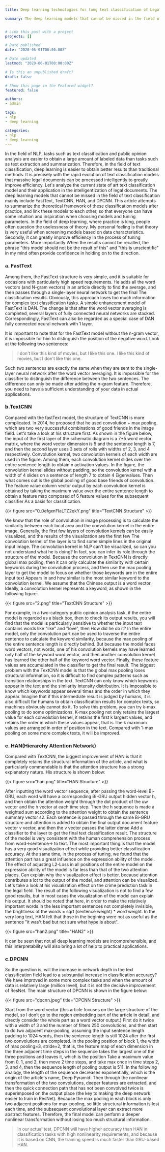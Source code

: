 ```yaml
---
title: Deep learning technologies for long text classification of Legal documents

summary: The deep learning models that cannot be missed in the field of text classification mainly include FastText, TextCNN, HAN, and DPCNN.


# Link this post with a project
projects: []

# Date published
date: "2020-06-01T00:00:00Z"

# Date updated
lastmod: "2020-06-01T00:00:00Z"

# Is this an unpublished draft?
draft: false

# Show this page in the Featured widget?
featured: false

authors:
- admin

tags:
- nlp
- deep learning

categories:
- nlp
- deep learning
---
```


<p>In the field of NLP, tasks such as text classification and public opinion analysis are easier to obtain a large amount of labeled data than tasks such as text extraction and summarization. Therefore, in the field of text classification, deep learning is easier to obtain better results than traditional methods. It is precisely with the rapid evolution of text classification models that massive legal documents can be processed intelligently to greatly improve efficiency. Let's analyze the current state of art text classification model and their application in the intelligentization of legal documents. The deep learning models that cannot be missed in the field of text classification mainly include FastText, TextCNN, HAN, and DPCNN. This article attempts to summarize the theoretical framework of these classification models after practice, and link these models to each other, so that everyone can have some intuition and inspiration when choosing models and tuning parameters. In the field of deep learning, where practice is king, people often question the uselessness of theory. My personal feeling is that theory is very useful when screening models based on data characteristics. Secondly, it can greatly improve efficiency in the process of tuning parameters. More importantly When the results cannot be recalled, the phrase "this model should not be the result of this" and "this is unscientific" in my mind often provide confidence in holding on to the direction.</p>

### a. FastText
<p>Among them, the FastText structure is very simple, and it is suitable for occasions with particularly high speed requirements. He adds all the word vectors (and N-gram vectors) in an article directly to find the average, and then passes through a single-layer neural network to get the final The classification results. Obviously, this approach loses too much information for complex text classification tasks. A simple enhancement model of FastText is DAN. The change is that after the word vector averaging is completed, several layers of fully connected neural networks are stacked. Correspondingly, FastText can also be regarded as a special case of DAN fully connected neural network with 1 layer.</p>
<p>It is important to note that for the FastText model without the n-gram vector, it is impossible for him to distinguish the position of the negative word. Look at the following two sentences:</p>

 > I don't like this kind of movies, but I like this one. I like this kind of movies, but I don't like this one.
    
<p>Such two sentences are exactly the same when they are sent to the single-layer neural network after the word vector averaging. It is impossible for the classifier to distinguish the difference between the two sentences. The difference can only be made after adding the n-gram feature. Therefore, you need to have a sufficient understanding of your data in actual applications.</p>

### b.TextCNN
<p>
Compared with the fastText model, the structure of TextCNN is more complicated. In 2014, he proposed that he used convolution + max pooling, which are two very successful combinations of good friends in the image field. Let's take a look at his structure first. As shown in the figure below, the input of the first layer of the schematic diagram is a 7*5 word vector matrix, where the word vector dimension is 5 and the sentence length is 7, and then the second layer uses 3 sets of rolls with widths of 2, 3, and 4 respectively. Convolution kernel, two convolution kernels of each width are used in the figure. Among them, each convolution kernel slides over the entire sentence length to obtain n activation values. In the figure, the convolution kernel slides without padding, so the convolution kernel with a width of 4 slides on a sentence of length 7 to obtain 4 Eigenvalues. Then what comes out is the global pooling of good base friends of convolution. The feature value column vector output by each convolution kernel is obtained by taking the maximum value over the entire sentence length to obtain a feature map composed of 6 feature values for the subsequent classifier As a basis for classification.
</p>
{{< figure src="0_0efgxnFIaLTZ2qkY.png" title="TextCNN Structure" >}}

<p>We know that the role of convolution in image processing is to calculate the similarity between each local area and the convolution kernel in the entire image. Generally, the first few layers of convolution kernels can be easily visualized, and the results of the visualization are the first few The convolution kernel of the layer is to find some simple lines in the original input image. The convolution kernel in NLP can't be visualized, so can you not understand what he is doing? In fact, you can infer its role through the structure of the model. Because the convolution in TextCNN is directly global max pooling, then it can only calculate the similarity with certain keywords during the convolution process, and then use the max pooling layer to get the model to focus on whether those keywords are in the entire input text Appears in and how similar is the most similar keyword to the convolution kernel. We assume that the Chinese output is a word vector. Ideally, a convolution kernel represents a keyword, as shown in the following figure:</p>
{{< figure src="2.png" title="TextCNN Structure" >}}
<p>For example, in a two-category public opinion analysis task, if the entire model is regarded as a black box, then to check its output results, you will find that the model is particularly sensitive to whether the input text contains words like "like" and "love", then How did he do it? In the entire model, only the convolution part can be used to traverse the entire sentence to calculate the keyword similarity, because the max pooling of the entire sentence length is directly behind. But because the model faces word vectors, not words, one of his convolution kernels may have learned only half of the keyword word vector, and then another convolution kernel has learned the other half of the keyword word vector. Finally, these feature values ​​are accumulated in the classifier to get the final result. The biggest problem with the TextCNN model is that the global max pooling loses structural information, so it is difficult to find complex patterns such as transition relationships in the text. TextCNN can only know which keywords appear in the text and the similarity intensity distribution. It is impossible to know which keywords appear several times and the order in which they appear. Imagine that if this intermediate result is judged by humans, it is also difficult for humans to obtain classification results for complex texts, so machines obviously cannot do it. To solve this problem, you can try k-max pooling to do some optimizations. K-max pooling not only retains the largest value for each convolution kernel, it retains the first k largest values, and retains the order in which these values ​​appear, that is The k maximum values ​​are arranged in order of position in the text. Compared with 1-max pooling on some more complex texts, it will be improved.</p>

### c. HAN(Hierarchy Attention Network)
<p>Compared with TextCNN, the biggest improvement of HAN is that it completely retains the structural information of the article, and what is particularly commendable is that the attention structure has a strong explanatory nature. His structure is shown below:</p>
{{< figure src="han.png" title="HAN Structure" >}}

<p>After inputting the word vector sequence, after passing the word-level Bi-GRU, each word will have a corresponding Bi-GRU output hidden vector h, and then obtain the attention weight through the dot product of the uw vector and the h vector at each time step. Then the h sequence is made a weighted sum according to the attention weight to obtain the sentence summary vector s2. Each sentence is passed through the same Bi-GRU structure and attention is added to obtain the final output document feature vector v vector, and then the v vector passes the latter dense Add a classifier to the layer to get the final text classification result. The structure of the model is very consistent with the human comprehension process from word->sentence-> to text. The most important thing is that the model has a very good visualization effect while providing better classification accuracy. At the same time, in the process of tuning, we found that the attention part has a great influence on the expression ability of the model. The effect of adjusting L2-Loss in all positions of the entire model on the expression ability of the model is far less than that of the two attention places. Can explain why the visualization effect is better, because attention contributes a lot to the output of the model, and attention can be visualized. Let's take a look at his visualization effect on the crime prediction task in the legal field. The result of the following visualization is not to find a few good results, but in most cases the visualization of the model can explain his output. It should be noted that here, in order to make the relatively important words in the less important sentences not completely invisible, the brightness of the words = sqrt (sentence weight) * word weight. In the very long text, HAN felt that those in the begining were not as useful as the sentence "it was't bad but not sure what hype is about".</p>
{{< figure src="han2.png" title="HAN2" >}}

<p>It can be seen that not all deep learning models are incomprehensible, and this interpretability will also bring a lot of help to practical applications.</p>

### c.DPCNN
<p>So the question is, will the increase in network depth in the text classification field lead to a substantial increase in classification accuracy? We have improved in some more complex tasks and when the amount of data is relatively large (million level), but it is not the decisive improvement of ResNet. The main structure of DPCNN is shown in the figure below:</p>
{{< figure src="dpcnn.jpeg" title="DPCNN Structure" >}}

<p>Start from the word vector (this article focuses on the large structure of the model, so I don’t go to the region embedding part of the article in detail, and directly consider the whole part as a word vector output.) First do it twice with a width of 3 and the number of filters 250 convolutions, and then start to do two adjacent max-pooling, assuming the input sentence length padding to 1024 words, then the sentence length is still 1024 after the first two convolutions are completed. In the pooling position of block 1, the width of max pooling=3, stride=2, that is, the feature map of each dimension in the three adjacent time steps in the sequence takes the largest one of the three positions and leaves it, which is the position Take a maximum value from 0, 1, and 2, then move 2 time steps, and take max once in time steps 2, 3, and 4, then the sequence length of pooling output is 511. In the following analogy, the length of the sequence decreases exponentially, which is the origin of the article's name, Deep Pyramid. Then through the nonlinear transformation of the two convolutions, deeper features are extracted, and then the quick connection path that has not been convolved twice is superimposed on the output place (the key to making the deep network easier to train in ResNet). Because the max pooling in each block is only two adjacent positions for max-pooling, so little structural information is lost each time, and the subsequent convolutional layer can extract more abstract features. Therefore, the final model can perform a deeper nonlinear transformation without losing too much structural information.</p>
    
 > In our actual test, DPCNN will have higher accuracy than HAN in classification tasks with high nonlinearity requirements, and because it is based on CNN, the training speed is much faster than GRU-based HAN.
